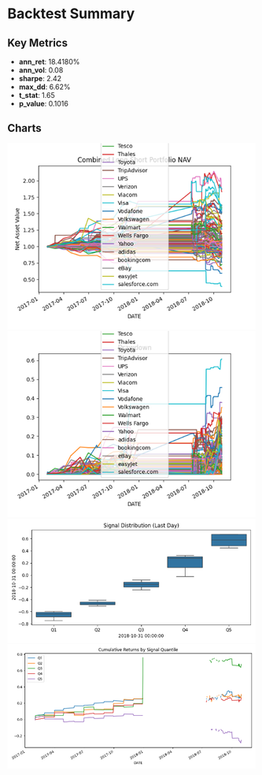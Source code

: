 # Backtest Summary

## Key Metrics
- **ann_ret**: 18.4180%
- **ann_vol**: 0.08
- **sharpe**: 2.42
- **max_dd**: 6.62%
- **t_stat**: 1.65
- **p_value**: 0.1016

## Charts
![01_net_value](./01_net_value.png)
![02_drawdown](./02_drawdown.png)
![03_signal_distribution](./03_signal_distribution.png)
![04_quantile_returns](./04_quantile_returns.png)

